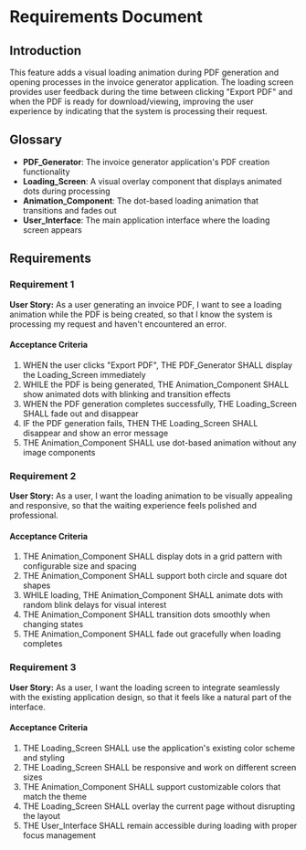# Requirements Document

## Introduction

This feature adds a visual loading animation during PDF generation and opening processes in the invoice generator application. The loading screen provides user feedback during the time between clicking "Export PDF" and when the PDF is ready for download/viewing, improving the user experience by indicating that the system is processing their request.

## Glossary

- **PDF_Generator**: The invoice generator application's PDF creation functionality
- **Loading_Screen**: A visual overlay component that displays animated dots during processing
- **Animation_Component**: The dot-based loading animation that transitions and fades out
- **User_Interface**: The main application interface where the loading screen appears

## Requirements

### Requirement 1

**User Story:** As a user generating an invoice PDF, I want to see a loading animation while the PDF is being created, so that I know the system is processing my request and haven't encountered an error.

#### Acceptance Criteria

1. WHEN the user clicks "Export PDF", THE PDF_Generator SHALL display the Loading_Screen immediately
2. WHILE the PDF is being generated, THE Animation_Component SHALL show animated dots with blinking and transition effects
3. WHEN the PDF generation completes successfully, THE Loading_Screen SHALL fade out and disappear
4. IF the PDF generation fails, THEN THE Loading_Screen SHALL disappear and show an error message
5. THE Animation_Component SHALL use dot-based animation without any image components

### Requirement 2

**User Story:** As a user, I want the loading animation to be visually appealing and responsive, so that the waiting experience feels polished and professional.

#### Acceptance Criteria

1. THE Animation_Component SHALL display dots in a grid pattern with configurable size and spacing
2. THE Animation_Component SHALL support both circle and square dot shapes
3. WHILE loading, THE Animation_Component SHALL animate dots with random blink delays for visual interest
4. THE Animation_Component SHALL transition dots smoothly when changing states
5. THE Animation_Component SHALL fade out gracefully when loading completes

### Requirement 3

**User Story:** As a user, I want the loading screen to integrate seamlessly with the existing application design, so that it feels like a natural part of the interface.

#### Acceptance Criteria

1. THE Loading_Screen SHALL use the application's existing color scheme and styling
2. THE Loading_Screen SHALL be responsive and work on different screen sizes
3. THE Animation_Component SHALL support customizable colors that match the theme
4. THE Loading_Screen SHALL overlay the current page without disrupting the layout
5. THE User_Interface SHALL remain accessible during loading with proper focus management